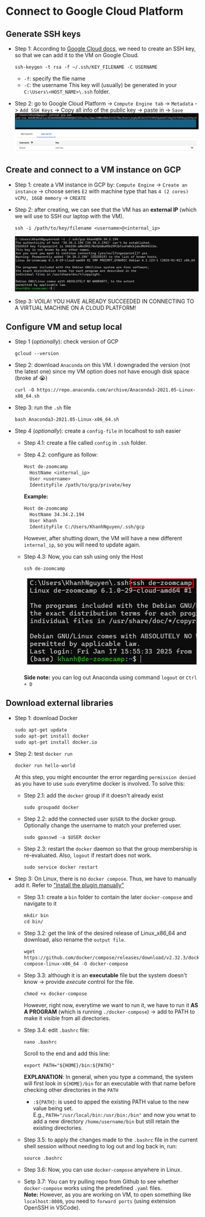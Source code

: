 # Connect to Google Cloud Platform

## Generate SSH keys

- Step 1: According to [Google Cloud docs](https://cloud.google.com/compute/docs/connect/create-ssh-keys), we need to create an SSH key, so that we can add it to the VM on Google Cloud.

  ```
  ssh-keygen -t rsa -f ~/.ssh/KEY_FILENAME -C USERNAME
  ```

  - `-f`: specify the flie name
  - `-C`: the username
    This key will (usually) be generated in your `C:\Users\<HOST_NAME>\.ssh` folder.

- Step 2: go to Google Cloud Platform -> `Compute Engine tab` -> `Metadata` -> `Add SSH Keys` -> Copy all info of the public key -> paste in -> `Save`
  ![alt text](image.png)
  ![alt text](image-1.png)

## Create and connect to a VM instance on GCP

- Step 1: create a VM instance in GCP by: `Compute Engine` -> `Create an instance` -> choose series `E2` with machine type that has `4 (2 cores) vCPU, 16GB memory` -> `CREATE`

- Step 2: after creating, we can see that the VM has an **external IP** (which we will use to SSH our laptop with the VM).

  ```
  ssh -i /path/to/key/filename <username>@<internal_ip>
  ```

  ![alt text](image-2.png)

- Step 3: VOILA! YOU HAVE ALREADY SUCCEEDED IN CONNECTING TO A VIRTUAL MACHINE ON A CLOUD PLATFORM!

## Configure VM and setup local

- Step 1 (_optionally_): check version of GCP
  ```
  gcloud --version
  ```
- Step 2: download `Anaconda` on this VM. I downgraded the version (not the latest one) since my VM option does not have enough disk space (broke af 😭)
  ```
  curl -O https://repo.anaconda.com/archive/Anaconda3-2021.05-Linux-x86_64.sh
  ```
- Step 3: run the `.sh` file

  ```
  bash Anaconda3-2021.05-Linux-x86_64.sh
  ```

- Step 4 (_optionally_): create a `config-file` in localhost to ssh easier

  - Step 4.1: create a file called `config` in `.ssh` folder.
  - Step 4.2: configure as follow:
    ```
    Host de-zoomcamp
      HostName <internal_ip>
      User <username>
      IdentityFile /path/to/gcp/private/key
    ```
    **Example:**
    ```
    Host de-zoomcamp
      HostName 34.34.2.194
      User khanh
      IdentityFile C:/Users/KhanhNguyen/.ssh/gcp
    ```
    However, after shutting down, the VM will have a new different `internal_ip`, so you will need to update again.
  - Step 4.3: Now, you can ssh using only the Host

    ```
    ssh de-zoomcamp
    ```

    ![alt text](image-3.png)

    **Side note:** you can log out Anaconda using command `logout` or `Ctrl + D`

## Download external libraries

- Step 1: download Docker
  ```
  sudo apt-get update
  sudo apt-get install docker
  sudo apt-get install docker.io
  ```
- Step 2: test `docker run`

  ```
  docker run hello-world
  ```

  At this step, you might encounter the error regarding `permission denied` as you have to use `sudo` everytime docker is involved. To solve this:

  - Step 2.1: add the `docker` group if it doesn't already exist
    ```
    sudo groupadd docker
    ```
  - Step 2.2: add the connected user `$USER` to the docker group. Optionally change the username to match your preferred user.

    ```
    sudo gpasswd -a $USER docker
    ```

  - Step 2.3: restart the `docker` daemon so that the group membership is re-evaluated. Also, `logout` if restart does not work.

    ```
    sudo service docker restart
    ```

- Step 3: On Linux, there is no `docker compose`. Thus, we have to manually add it. Refer to ["Install the plugin manually"](https://docs.docker.com/compose/install/linux/#install-the-plugin-manually)

  - Step 3.1: create a `bin` folder to contain the later `docker-compose` and navigate to it
    ```
    mkdir bin
    cd bin/
    ```
  - Step 3.2: get the link of the desired release of Linux_x86_64 and download, also rename the `output file`.
    ```
    wget https://github.com/docker/compose/releases/download/v2.32.3/docker-compose-linux-x86_64 -O docker-compose
    ```
  - Step 3.3: although it is an **executable** file but the system doesn't know -> provide _execute_ control for the file.
    ```
    chmod +x docker-compose
    ```
    However, right now, everytime we want to run it, we have to run it **AS A PROGRAM** (which is running `./docker-compose`) -> add to PATH to make it visible from all directories.
  - Step 3.4: edit `.bashrc` file:
    ```
    nano .bashrc
    ```
    Scroll to the end and add this line:
    ```
    export PATH="${HOME}/bin:${PATH}"
    ```
    **EXPLANATION**: In general, when you type a command, the system will first look in `${HOME}/bin` for an executable with that name before checking other directories in the `PATH`
    - `:${PATH}`: is used to apped the existing PATH value to the new value being set. \
      E.g., `PATH="/usr/local/bin:/usr/bin:/bin"` and now you wnat to add a new directory `/home/username/bin` but still retain the existing directories.
  - Step 3.5: to apply the changes made to the `.bashrc` file in the current shell session without needing to log out and log back in, run:

    ```
    source .bashrc
    ```

  - Step 3.6: Now, you can use `docker-compose` anywhere in Linux.

  - Setp 3.7: You can try pulling repo from Github to see whether `docker-compose` works using the predefined `.yaml` files. \
    **Note:** However, as you are working on VM, to open something like `localhost:8080`, you need to `forward ports` (using extension OpenSSH in VSCode).
